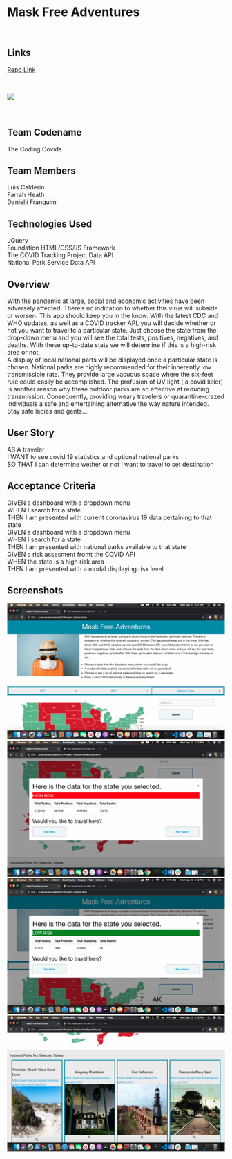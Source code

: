 # Mask Free Adventures
<br>

## Links
[Repo Link](https://github.com/Elli360/Project-1)

<br>

![](https://specials-images.forbesimg.com/imageserve/1218246658/960x0.jpg?fit=scale)

<br>


## Team Codename

The Coding Covids
<br>

## Team Members 

Luis Calderin
<br>
Farrah Heath
<br>
Danielli Franquim
<br>

## Technologies Used
JQuery
<br>
Foundation HTML/CSS/JS Framework
<br>
The COVID Tracking Project  Data API
<br>
National Park Service Data API
<br>

## Overview

With the pandemic at large, social and economic activities have been adversely affected. There’s no indication to whether this virus will subside or worsen. This app should keep you in the know. With the latest CDC and WHO updates, as well as a COVID tracker API, you will decide whether or not you want to travel to a particular state. Just choose the state from the drop-down menu and you will see the total tests, positives, negatives, and deaths.  With these up-to-date stats we will determine if this is a high-risk area or not.
<br>
A display of local national parts will be displayed once a particular state is chosen. National parks are highly recommended for their inherently low transmissible rate. They provide large vacuous space where the six-feet rule could easily be accomplished. The profusion of UV light ( a covid killer) is another reason why these outdoor parks are so effective at reducing transmission. Consequently, providing weary travelers or quarantine-crazed individuals a safe and entertaining alternative the way nature intended.
<br>
Stay safe ladies and gents…
<br>

## User Story

AS A traveler
<br>
I WANT to see covid 19 statistics and optional national parks
<br>
SO THAT I can determine wether or not I want to travel to set destination
<br>

## Acceptance Criteria

GIVEN a dashboard with a dropdown menu
<br>
WHEN I search for a state
<br>
THEN I am presented with current coronavirus 19 data pertaining to that state
<br>
GIVEN a dashboard with a dropdown menu
<br>
WHEN I search for a state
<br>
THEN I am presented with national parks available to that state
<br>
GIVEN a risk assesment fromt the COVID API
<br>
WHEN the state is a high risk area
<br>
THEN I am presented with a modal displaying risk level
<br>


## Screenshots

![](img/intro.png)
<br>
![](img/high-risk.png)
<br>
![](img/low-risk.png)
<br>
![](img/park.png)


